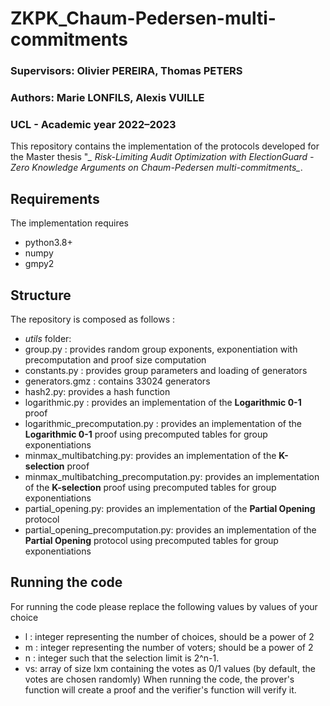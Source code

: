 # ZKPK_Chaum-Pedersen-multi-commitments

### Supervisors: Olivier PEREIRA, Thomas PETERS
### Authors: Marie LONFILS, Alexis VUILLE
### UCL - Academic year 2022–2023


This repository contains the implementation of the protocols developed for the Master thesis "*_ Risk-Limiting Audit Optimization with ElectionGuard - Zero Knowledge Arguments on Chaum-Pedersen multi-commitments_*.
## Requirements
The implementation requires 
- python3.8+
- numpy
- gmpy2

## Structure
The repository is composed as follows :
- _utils_ folder:
 - group.py : provides random group exponents, exponentiation with precomputation and proof size computation
 - constants.py : provides group parameters and loading of generators
 - generators.gmz : contains 33024 generators
 - hash2.py: provides a hash function
- logarithmic.py : provides an implementation of the **Logarithmic 0-1** proof
- logarithmic_precomputation.py : provides an implementation of the **Logarithmic 0-1** proof using precomputed tables for group exponentiations
- minmax_multibatching.py: provides an implementation of the **K-selection** proof
- minmax_multibatching_precomputation.py: provides an implementation of the **K-selection** proof using precomputed tables for group exponentiations
- partial_opening.py: provides an implementation of the **Partial Opening** protocol
- partial_opening_precomputation.py: provides an implementation of the **Partial Opening** protocol using precomputed tables for group exponentiations

## Running the code
For running the code please replace the following values by values of your choice
- l : integer representing the number of choices, should be a power of 2
- m : integer representing the number of voters; should be a power of 2 
- n : integer such that the selection limit is 2^n-1.
- vs: array of size lxm containing the votes as 0/1 values (by default, the votes are chosen randomly)
When running the code, the prover's function will create a proof and the verifier's function will verify it.
